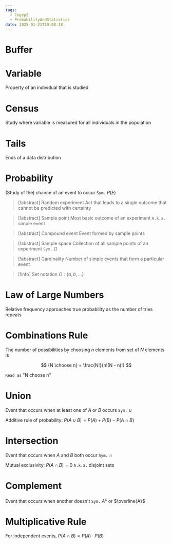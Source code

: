 ```yaml
---
tags:
  - Cegep2
  - ProbabilityAndStatistics
date: 2025-01-21T19:08:18
---
```


# Buffer

# Variable

Property of an individual that is studied

# Census

Study where variable is measured for all individuals in the population

# Tails

Ends of a data distribution

# Probability

(Study of the) chance of an event to occur
`Sym.` $P(E)$

> [!abstract] Random experiment
> Act that leads to a single outcome that cannot be predicted with certainty

> [!abstract] Sample point
> Most basic outcome of an experiment
> `A.k.a.` simple event

> [!abstract] Compound event
> Event formed by sample points

> [!abstract] Sample space
> Collection of all sample points of an experiment
> `Sym.` $\Omega$

> [!abstract] Cardinality
> Number of simple events that form a particular event

> [!info] Set notation
> $\Omega:\{ a, b, \dots \}$

# Law of Large Numbers

Relative frequency approaches true probability as the number of tries repeats

# Combinations Rule

The number of possibilities by choosing $n$ elements from set of $N$ elements is

$$
{N \choose n} = \frac{N!}{n!(N - n)!}
$$

`Read as` "N choose n"

# Union

Event that occurs when at least one of $A$ or $B$ occurs
`Sym.` $\cup$

Additive rule of probability: $P(A\cup B) = P(A) + P(B) - P(A\cap B)$

# Intersection

Event that occurs when $A$ and $B$ both occur
`Sym.` $\cap$

Mutual exclusivity: $P(A\cap B) = 0$
`A.k.a.` disjoint sets

# Complement

Event that occurs when another doesn't
`Sym.` $A^c$ or $\overline{A}$

# Multiplicative Rule

For independent events, $P(A\cap B) = P(A)\cdot P(B)$